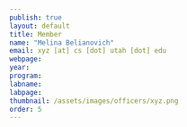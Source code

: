 ```yaml
---
publish: true
layout: default
title: Member
name: "Melina Belianovich"
email: xyz [at] cs [dot] utah [dot] edu
webpage:
year: 
program: 
labname:
labpage:
thumbnail: /assets/images/officers/xyz.png
order: 5
---
```


